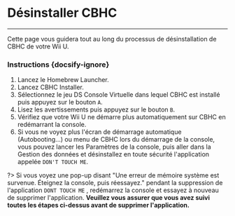 # Désinstaller CBHC
---
Cette page vous guidera tout au long du processus de désinstallation de CBHC de votre Wii U.

### Instructions {docsify-ignore}

1. Lancez le Homebrew Launcher.
1. Lancez CBHC Installer.
1. Sélectionnez le jeu DS Console Virtuelle dans lequel CBHC est installé puis appuyez sur le bouton `A`.
1. Lisez les avertissements puis appuyez sur le bouton `B`.
1. Vérifiez que votre Wii U ne démarre plus automatiquement sur CBHC en redémarrant la console.
1. Si vous ne voyez plus l'écran de démarrage automatique (Autobooting...) ou menu de CBHC lors du démarrage de la console, vous pouvez lancer les Paramètres de la console, puis aller dans la Gestion des données et désinstallez en toute sécurité l'application appelée `DON'T TOUCH ME`.

?> Si vous voyez une pop-up disant "Une erreur de mémoire système est survenue. Éteignez la console, puis réessayez." pendant la suppression de l'application `DONT TOUCH ME` , redémarrez la console et essayez à nouveau de supprimer l'application. **Veuillez vous assurer que vous avez suivi toutes les étapes ci-dessus avant de supprimer l'application.**